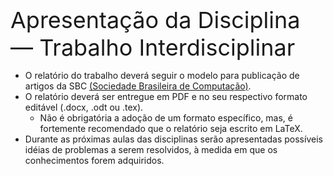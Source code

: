 <div class="cabecalho" style="font-size: 36px;">
    Apresentação da Disciplina — Trabalho Interdisciplinar
</div>
<div class="conteudo">

- O relatório do trabalho deverá seguir o modelo para publicação de artigos da SBC [(Sociedade Brasileira de Computação)](./arquivos/modelosparapublicaodeartigos.zip).
- O relatório deverá ser entregue em PDF e no seu respectivo formato editável (.docx, .odt ou .tex).
    - Não é obrigatória a adoção de um formato específico, mas, é fortemente recomendado que o relatório seja escrito em LaTeX.
- Durante as próximas aulas das disciplinas serão apresentadas possíveis idéias de problemas a serem resolvidos, à medida em que os conhecimentos forem adquiridos.

</div>

